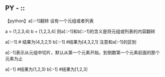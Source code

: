 ## PY - ::
【python】a[::-1]翻转
设有一个元组或者列表

a = (1,2,3,4)
b = [1,2,3,4]
则a[::-1]和b[::-1]的含义是将元组或列表的内容翻转

a[::-1]  # 结果为(4,3,2,1)
b[::-1]  #结果为[4,3,2,1]
注意和a[:-1]的区别

a[:-1]表示从元组中切片，默认从第一个元素开始，到倒数第一个元素前面的那个元素为止

a[:-1] #结果为(1,2,3)
b[:-1] #结果为[1,2,3]